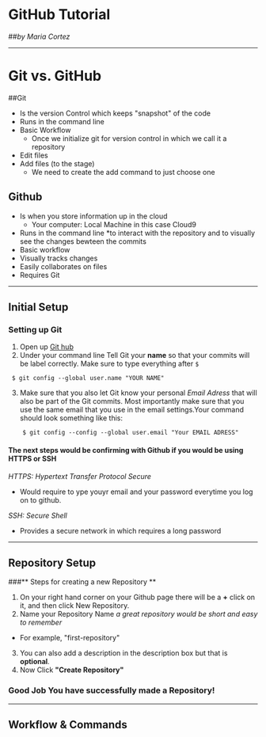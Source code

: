 # GitHub Tutorial

##_by Maria Cortez_

---
# Git   vs. GitHub
 
##Git    
* Is the version Control which keeps "snapshot" of the code
* Runs in the command line  
* Basic Workflow 
    * Once we initialize git for version control in which we call it a repository
*  Edit files 
*  Add files (to the stage)
    *  We need to create the add command to just choose one 

  
## Github 
* Is when you store information up in the cloud 
    * Your computer: Local Machine in this case Cloud9 
* Runs in the command line
    *to interact with the repository and to visually see the changes bewteen the commits
* Basic workflow
* Visually tracks changes 
* Easily collaborates on files 
* Requires Git 

 ---

## Initial Setup

### Setting up Git
 1. Open up [Git hub](http://www.github.com)
 2. Under your command line Tell Git your **name** so that your commits will be label correctly. Make sure to type everything after `$`
   ```
    $ git config --global user.name "YOUR NAME"
```
 3. Make sure that you also let Git know your personal _Email Adress_ that will also be part of the Git commits.  Most importantly make sure that you use the same email that you use in the email settings.Your command should look something like this: 

 ``` 
     $ git config --config --global user.email "Your EMAIL ADRESS"
```
#### The next steps would be confirming with Github if you would be using **HTTPS** or **SSH**

_HTTPS: Hypertext Transfer Protocol Secure_

* Would require to ype youyr email and your password everytime you log on to github. 

_SSH: Secure Shell_

  * Provides a secure network in which requires a long password
 
---

## Repository Setup

 ###** Steps for creating a new Repository **
1. On your right hand corner on your Github page there will be a **+** click on it, and then click New Repository.
2. Name your Repository Name _a great repository would be short and easy to remember_ 
 * For example, "first-repository"
3. You can also add a description in the description box but that is **optional**.
4. Now Click **"Create Repository"**
### Good Job You have successfully made a Repository!
---
## Workflow & Commands